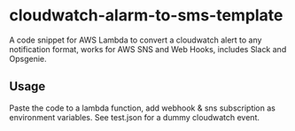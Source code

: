 # cloudwatch-alarm-to-sms-template
A code snippet for AWS Lambda to convert a cloudwatch alert to any notification format, works for AWS SNS and Web Hooks, includes Slack and Opsgenie.

## Usage
Paste the code to a lambda function, add webhook & sns subscription as environment variables. See test.json for a dummy cloudwatch event.
